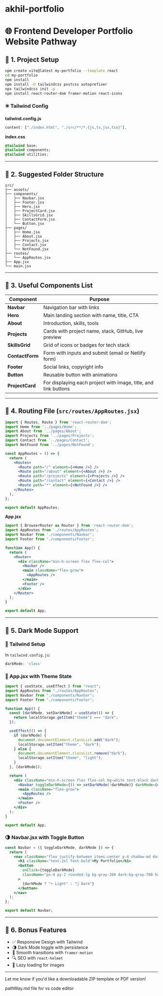 # akhil-portfolio

# 🌐 Frontend Developer Portfolio Website Pathway

## 🔷 1. Project Setup

```bash
npm create vite@latest my-portfolio --template react
cd my-portfolio
npm install
npm install -D tailwindcss postcss autoprefixer
npx tailwindcss init -p
npm install react-router-dom framer-motion react-icons
```

### ✳️ Tailwind Config

**tailwind.config.js**

```js
content: ["./index.html", "./src/**/*.{js,ts,jsx,tsx}"],
```

**index.css**

```css
@tailwind base;
@tailwind components;
@tailwind utilities;
```

---

## 🔷 2. Suggested Folder Structure

```
src/
├── assets/
├── components/
│   ├── Navbar.jsx
│   ├── Footer.jsx
│   ├── Hero.jsx
│   ├── ProjectCard.jsx
│   ├── SkillsGrid.jsx
│   ├── ContactForm.jsx
│   └── Button.jsx
├── pages/
│   ├── Home.jsx
│   ├── About.jsx
│   ├── Projects.jsx
│   ├── Contact.jsx
│   └── NotFound.jsx
├── routes/
│   └── AppRoutes.jsx
├── App.jsx
└── main.jsx
```

---

## 🔷 3. Useful Components List

| Component       | Purpose                                                         |
| --------------- | --------------------------------------------------------------- |
| **Navbar**      | Navigation bar with links                                       |
| **Hero**        | Main landing section with name, title, CTA                      |
| **About**       | Introduction, skills, tools                                     |
| **Projects**    | Cards with project name, stack, GitHub, live preview            |
| **SkillsGrid**  | Grid of icons or badges for tech stack                          |
| **ContactForm** | Form with inputs and submit (email or Netlify form)             |
| **Footer**      | Social links, copyright info                                    |
| **Button**      | Reusable button with animations                                 |
| **ProjectCard** | For displaying each project with image, title, and link buttons |

---

## 🔷 4. Routing File (`src/routes/AppRoutes.jsx`)

```jsx
import { Routes, Route } from 'react-router-dom';
import Home from '../pages/Home';
import About from '../pages/About';
import Projects from '../pages/Projects';
import Contact from '../pages/Contact';
import NotFound from '../pages/NotFound';

const AppRoutes = () => {
  return (
    <Routes>
      <Route path="/" element={<Home />} />
      <Route path="/about" element={<About />} />
      <Route path="/projects" element={<Projects />} />
      <Route path="/contact" element={<Contact />} />
      <Route path="*" element={<NotFound />} />
    </Routes>
  );
};

export default AppRoutes;
```

**App.jsx**

```jsx
import { BrowserRouter as Router } from 'react-router-dom';
import AppRoutes from './routes/AppRoutes';
import Navbar from './components/Navbar';
import Footer from './components/Footer';

function App() {
  return (
    <Router>
      <div className="min-h-screen flex flex-col">
        <Navbar />
        <main className="flex-grow">
          <AppRoutes />
        </main>
        <Footer />
      </div>
    </Router>
  );
}

export default App;
```

---

## 🔷 5. Dark Mode Support

### 🔧 Tailwind Setup

In `tailwind.config.js`:

```js
darkMode: 'class'
```

### 🌙 App.jsx with Theme State

```jsx
import { useState, useEffect } from "react";
import AppRoutes from "./routes/AppRoutes";
import Navbar from "./components/Navbar";
import Footer from "./components/Footer";

function App() {
  const [darkMode, setDarkMode] = useState(() => {
    return localStorage.getItem("theme") === "dark";
  });

  useEffect(() => {
    if (darkMode) {
      document.documentElement.classList.add("dark");
      localStorage.setItem("theme", "dark");
    } else {
      document.documentElement.classList.remove("dark");
      localStorage.setItem("theme", "light");
    }
  }, [darkMode]);

  return (
    <div className="min-h-screen flex flex-col bg-white text-black dark:bg-gray-900 dark:text-white transition-colors duration-300">
      <Navbar toggleDarkMode={() => setDarkMode(!darkMode)} darkMode={darkMode} />
      <main className="flex-grow">
        <AppRoutes />
      </main>
      <Footer />
    </div>
  );
}

export default App;
```

### 🌗 Navbar.jsx with Toggle Button

```jsx
const Navbar = ({ toggleDarkMode, darkMode }) => {
  return (
    <nav className="flex justify-between items-center p-4 shadow-md dark:shadow-white">
      <h1 className="text-2xl font-bold">My Portfolio</h1>
      <button
        onClick={toggleDarkMode}
        className="px-4 py-2 rounded-lg bg-gray-200 dark:bg-gray-700 hover:scale-105 transition-transform"
      >
        {darkMode ? "☀️ Light" : "🌙 Dark"}
      </button>
    </nav>
  );
};

export default Navbar;
```

---

## 🔷 6. Bonus Features

* ✅ Responsive Design with Tailwind
* 🌗 Dark Mode toggle with persistence
* 🚀 Smooth transitions with `framer-motion`
* 🔍 SEO with `react-helmet`
* 📸 Lazy loading for images

---

Let me know if you'd like a downloadable ZIP template or PDF version!

pathWay.md file for vs code editor 
